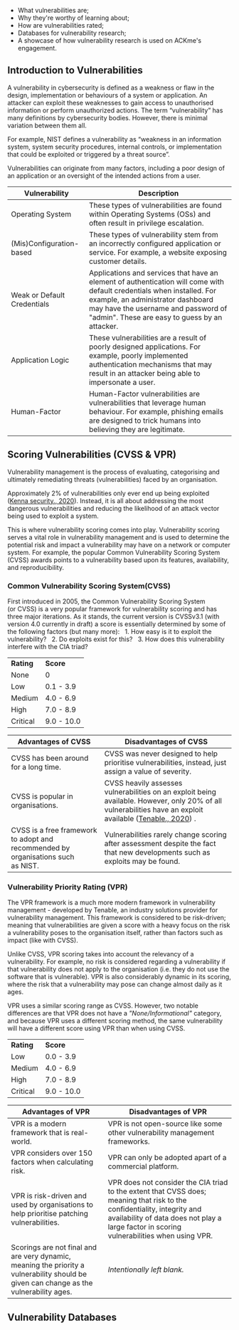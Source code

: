 - What vulnerabilities are;
- Why they're worthy of learning about;
- How are vulnerabilities rated;
- Databases for vulnerability research;
- A showcase of how vulnerability research is used on ACKme's engagement.

## Introduction to Vulnerabilities
A vulnerability in cybersecurity is defined as a weakness or flaw in the design, implementation or behaviours of a system or application. An attacker can exploit these weaknesses to gain access to unauthorised information or perform unauthorized actions. The term “vulnerability” has many definitions by cybersecurity bodies. However, there is minimal variation between them all.

For example, NIST defines a vulnerability as “weakness in an information system, system security procedures, internal controls, or implementation that could be exploited or triggered by a threat source”.

Vulnerabilities can originate from many factors, including a poor design of an application or an oversight of the intended actions from a user.

| **Vulnerability**           | **Description**                                                                                                                                                                                                                                    |
| --------------------------- | -------------------------------------------------------------------------------------------------------------------------------------------------------------------------------------------------------------------------------------------------- |
| Operating System            | These types of vulnerabilities are found within Operating Systems (OSs) and often result in privilege escalation.                                                                                                                                  |
| (Mis)Configuration-based    | These types of vulnerability stem from an incorrectly configured application or service. For example, a website exposing customer details.                                                                                                         |
| Weak or Default Credentials | Applications and services that have an element of authentication will come with default credentials when installed. For example, an administrator dashboard may have the username and password of "admin". These are easy to guess by an attacker. |
| Application Logic           | These vulnerabilities are a result of poorly designed applications. For example, poorly implemented authentication mechanisms that may result in an attacker being able to impersonate a user.                                                     |
| Human-Factor                | Human-Factor vulnerabilities are vulnerabilities that leverage human behaviour. For example, phishing emails are designed to trick humans into believing they are legitimate.                                                                      |

## Scoring Vulnerabilities (CVSS & VPR)
Vulnerability management is the process of evaluating, categorising and ultimately remediating threats (vulnerabilities) faced by an organisation.

Approximately 2% of vulnerabilities only ever end up being exploited ([Kenna security., 2020](https://www.kennasecurity.com/resources/prioritization-to-prediction-report/)). Instead, it is all about addressing the most dangerous vulnerabilities and reducing the likelihood of an attack vector being used to exploit a system.

This is where vulnerability scoring comes into play. Vulnerability scoring serves a vital role in vulnerability management and is used to determine the potential risk and impact a vulnerability may have on a network or computer system. For example, the popular Common Vulnerability Scoring System (CVSS) awards points to a vulnerability based upon its features, availability, and reproducibility.

### Common Vulnerability Scoring System(CVSS)
First introduced in 2005, the Common Vulnerability Scoring System (or CVSS) is a very popular framework for vulnerability scoring and has three major iterations. As it stands, the current version is CVSSv3.1 (with version 4.0 currently in draft) a score is essentially determined by some of the following factors (but many more):
  1. How easy is it to exploit the vulnerability?
  2. Do exploits exist for this?
  3. How does this vulnerability interfere with the CIA triad?

|            |            |
| ---------- | ---------- |
| **Rating** | **Score**  |
| None       | 0          |
| Low        | 0.1 - 3.9  |
| Medium     | 4.0 - 6.9  |
| High       | 7.0 - 8.9  |
| Critical   | 9.0 - 10.0 |

| **Advantages of CVSS**                                                           | **Disadvantages of CVSS**                                                                                                                                                                      |
| -------------------------------------------------------------------------------- | ---------------------------------------------------------------------------------------------------------------------------------------------------------------------------------------------- |
| CVSS has been around for a long time.                                            | CVSS was never designed to help prioritise vulnerabilities, instead, just assign a value of severity.                                                                                          |
| CVSS is popular in organisations.                                                | CVSS heavily assesses vulnerabilities on an exploit being available. However, only 20% of all vulnerabilities have an exploit available ([Tenable., 2020](https://www.tenable.com/research)) . |
| CVSS is a free framework to adopt and recommended by organisations such as NIST. | Vulnerabilities rarely change scoring after assessment despite the fact that new developments such as exploits may be found.                                                                   |

### Vulnerability Priority Rating (VPR)
The VPR framework is a much more modern framework in vulnerability management - developed by Tenable, an industry solutions provider for vulnerability management. This framework is considered to be risk-driven; meaning that vulnerabilities are given a score with a heavy focus on the risk a vulnerability poses to the organisation itself, rather than factors such as impact (like with CVSS).

Unlike CVSS, VPR scoring takes into account the relevancy of a vulnerability. For example, no risk is considered regarding a vulnerability if that vulnerability does not apply to the organisation (i.e. they do not use the software that is vulnerable). VPR is also considerably dynamic in its scoring, where the risk that a vulnerability may pose can change almost daily as it ages.

VPR uses a similar scoring range as CVSS. However, two notable differences are that VPR does not have a _"None/Informational"_ category, and because VPR uses a different scoring method, the same vulnerability will have a different score using VPR than when using CVSS.

|            |            |
| ---------- | ---------- |
| **Rating** | **Score**  |
| Low        | 0.0 - 3.9  |
| Medium     | 4.0 - 6.9  |
| High       | 7.0 - 8.9  |
| Critical   | 9.0 - 10.0 |

| **Advantages of VPR**                                                                                                                   | **Disadvantages of VPR**                                                                                                                                                                                               |
| --------------------------------------------------------------------------------------------------------------------------------------- | ---------------------------------------------------------------------------------------------------------------------------------------------------------------------------------------------------------------------- |
| VPR is a modern framework that is real-world.                                                                                           | VPR is not open-source like some other vulnerability management frameworks.                                                                                                                                            |
| VPR considers over 150 factors when calculating risk.                                                                                   | VPR can only be adopted apart of a commercial platform.                                                                                                                                                                |
| VPR is risk-driven and used by organisations to help prioritise patching vulnerabilities.                                               | VPR does not consider the CIA triad to the extent that CVSS does; meaning that risk to the confidentiality, integrity and availability of data does not play a large factor in scoring vulnerabilities when using VPR. |
| Scorings are not final and are very dynamic, meaning the priority a vulnerability should be given can change as the vulnerability ages. | _Intentionally left blank._                                                                                                                                                                                            |

## Vulnerability Databases
